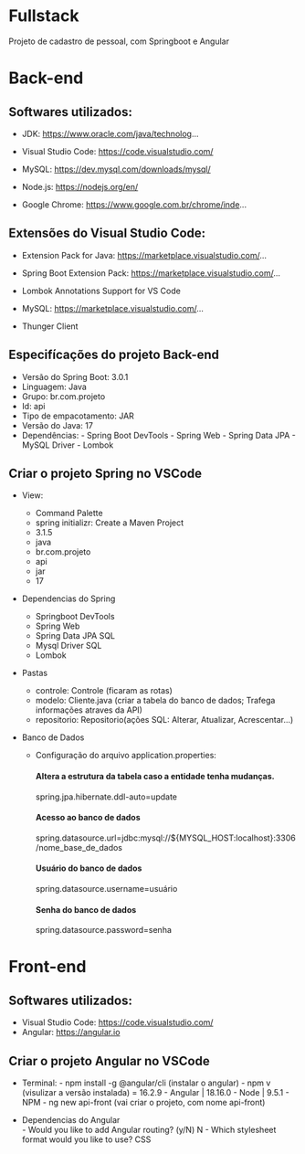 # Fullstack
Projeto de cadastro de pessoal, com Springboot e Angular

# Back-end

## Softwares utilizados:

* JDK: https://www.oracle.com/java/technolog...

* Visual Studio Code: https://code.visualstudio.com/

* MySQL: https://dev.mysql.com/downloads/mysql/

* Node.js: https://nodejs.org/en/

* Google Chrome: https://www.google.com.br/chrome/inde...


## Extensões do Visual Studio Code:

* Extension Pack for Java: https://marketplace.visualstudio.com/...

* Spring Boot Extension Pack: https://marketplace.visualstudio.com/...

* Lombok Annotations Support for VS Code 

* MySQL: https://marketplace.visualstudio.com/...

* Thunger Client


## Especifícações do projeto Back-end
* Versão do Spring Boot: 3.0.1
* Linguagem: Java
* Grupo: br.com.projeto
* Id: api
* Tipo de empacotamento: JAR
* Versão do Java: 17
* Dependências:
      - Spring Boot DevTools
      - Spring Web
      - Spring Data JPA
      - MySQL Driver
      - Lombok

## Criar o projeto Spring no VSCode
* View:
  - Command Palette
  - spring initializr: Create a Maven Project
  -  3.1.5
  - java
  - br.com.projeto
  - api
  - jar
  - 17
    
* Dependencias do Spring
  - Springboot DevTools
  - Spring Web
  - Spring Data JPA SQL
  - Mysql Driver SQL
  - Lombok

* Pastas
  - controle: Controle (ficaram as rotas)
  - modelo: Cliente.java (criar a tabela do banco de dados; Trafega informações atraves da API)
  - repositorio: Repositorio(ações SQL: Alterar, Atualizar, Acrescentar...)

* Banco de Dados 
  - Configuração do arquivo application.properties:
      #### Altera a estrutura da tabela caso a entidade tenha mudanças.
      spring.jpa.hibernate.ddl-auto=update
      
      #### Acesso ao banco de dados
      spring.datasource.url=jdbc:mysql://${MYSQL_HOST:localhost}:3306/nome_base_de_dados
      
      #### Usuário do banco de dados
      spring.datasource.username=usuário
      
      #### Senha do banco de dados
      spring.datasource.password=senha

# Front-end

## Softwares utilizados:
* Visual Studio Code: https://code.visualstudio.com/
* Angular: https://angular.io

## Criar o projeto Angular no VSCode
* Terminal:
      - npm install -g @angular/cli  (instalar o angular)
      - npm v  (visulizar a versão instalada) = 16.2.9 - Angular | 18.16.0 - Node | 9.5.1 - NPM
      - ng new api-front (vai criar o projeto, com nome api-front)

* Dependencias do Angular  
      - Would you like to add Angular routing? (y/N) N
      - Which stylesheet format would you like to use? CSS
  
